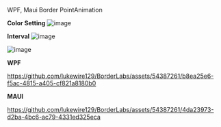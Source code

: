 WPF, Maui Border PointAnimation

**Color Setting**
![image](https://github.com/lukewire129/BorderLabs/assets/54387261/986ebfc1-9cb1-462a-8356-3867634c7b38)

**Interval**
![image](https://github.com/lukewire129/BorderLabs/assets/54387261/60702ee8-1941-4700-990e-94b268616f7b)


![image](https://github.com/lukewire129/BorderLabs/assets/54387261/a610b4c2-14b1-44f8-ad07-61d01f069820)


**WPF**

https://github.com/lukewire129/BorderLabs/assets/54387261/b8ea25e6-f5ac-4815-a405-cf821a8180b0


**MAUI**

https://github.com/lukewire129/BorderLabs/assets/54387261/4da23973-d2ba-4bc6-ac79-4331ed325eca


